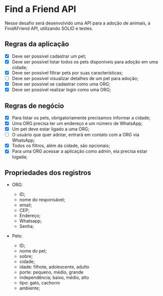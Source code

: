 # Find a Friend API

Nesse desafio será desenvolvido uma API para a adoção de animais, a FindAFriend API, utilizando SOLID e testes.

## Regras da aplicação
- [x] Deve ser possível cadastrar um pet;
- [x] Deve ser possível listar todos os pets disponíveis para adoção em uma cidade;
- [x] Deve ser possível filtrar pets por suas características;
- [ ] Deve ser possível visualizar detalhes de um pet para adoção;
- [x] Deve ser possível se cadastrar como uma ORG;
- [x] Deve ser possível realizar login como uma ORG;

## Regras de negócio
- [x] Para listar os pets, obrigatoriamente precisamos informar a cidade;
- [x] Uma ORG precisa ter um endereço e um número de WhatsApp;
- [x] Um pet deve estar ligado a uma ORG;
- [ ] O usuário que quer adotar, entrará em contato com a ORG via WhatsApp;
- [x] Todos os filtros, além da cidade, são opcionais;
- [x] Para uma ORG acessar a aplicação como admin, ela precisa estar logada;

## Propriedades dos registros
- ORG:
  - ID;
  - nome do responsável;
  - email;
  - CEP;
  - Endereço;
  - Whatsapp;
  - Senha;

- Pets:
  - ID;
  - nome do pet;
  - sobre;
  - cidade;
  - idade: filhote, adolescente, adulto
  - porte: pequeno, médio, grande
  - independência; baixo, médio, alto
  - tipo: gato, cachorro
  - ambiente;

